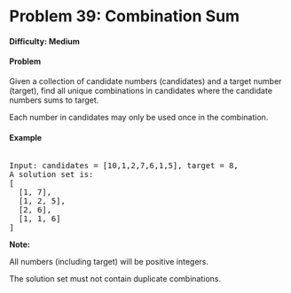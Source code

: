 # Problem 39: Combination Sum


#### Difficulty: Medium

#### Problem

Given a collection of candidate numbers (candidates) and a target number (target), find all unique combinations in candidates where the candidate numbers sums to target.

Each number in candidates may only be used once in the combination.

#### Example

<pre>

Input: candidates = [10,1,2,7,6,1,5], target = 8,
A solution set is:
[
  [1, 7],
  [1, 2, 5],
  [2, 6],
  [1, 1, 6]
]
</pre>

**Note:**

All numbers (including target) will be positive integers.

The solution set must not contain duplicate combinations.